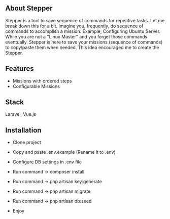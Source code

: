 ## About Stepper

Stepper is a tool to save sequence of commands for repetitive tasks. Let me break down this for a bit. Imagine you, frequently, do sequence of commands to accomplish a mission. Example, Configuring Ubuntu Server. While you are not a "Linux Master" and you forget those commands eventually. Stepper is here to save your missions (sequence of commands) to copy/paste them when needed. This idea encouraged me to create the Stepper.

## Features
- Missions with ordered steps 
- Configurable Missions

## Stack
Laravel, Vue.js 

## Installation
- Clone project
- Copy and paste .env.example (Rename it to .env)
- Configure DB settings in .env file
- Run command -> composer install
- Run command -> php artisan key:generate
- Run command -> php artisan migrate
- Run command -> php artisan db:seed

- Enjoy